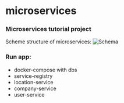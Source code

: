 # microservices
### Microservices tutorial project

Scheme structure of microservices:
![Schema](https://github.com/HrinkovSergey/microservices/blob/structures/eureka_server/Simple%20scheme.png?raw=true)

[//]: # (![Schema]&#40;Simple scheme.png&#41;)

### Run app:
- docker-compose with dbs
- service-registry
- location-service
- company-service
- user-service